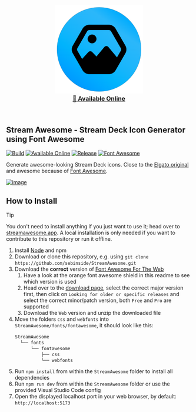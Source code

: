 <p align="center">
  <h3 align="center"><a href="https://streamawesome.app"><img src = "streamawesome-logo.png"/></a><br>
  <a href="https://streamawesome.app">🔗 Available Online</a></h3>
</p>
<p>&nbsp;</p>

## Stream Awesome - Stream Deck Icon Generator using Font Awesome


[![Build](https://img.shields.io/github/actions/workflow/status/sebinside/StreamAwesome/build.yml)](https://github.com/sebinside/StreamAwesome/actions)
[![Available Online](https://img.shields.io/badge/available-online-teal)](https://streamawesome.app)
[![Release](https://img.shields.io/github/v/release/sebinside/StreamAwesome)](https://github.com/sebinside/StreamAwesome/releases)
[![Font Awesome](https://img.shields.io/badge/font%20awesome-v6.6.0-orange)](https://fontawesome.com)


Generate awesome-looking Stream Deck icons. Close to the [Elgato original](https://www.elgato.com/stream-deck) and awesome because of [Font Awesome](https://fontawesome.com/).

[![image](preview.png)](https://streamawesome.app)

## How to Install

> [!TIP]
> You don't need to install anything if you just want to use it; head over to [streamawesome.app](https://streamawesome.app). A local installation is only needed if you want to contribute to this repository or run it offline.

1. Install [Node](https://nodejs.org) and npm
2. Download or clone this repository, e.g. using `git clone https://github.com/sebinside/StreamAwesome.git`
3. Download the **correct** version of [Font Awesome For The Web](https://fontawesome.com/download)
    1. Have a look at the orange font awesome shield in this readme to see which version is used
    2. Head over to the [download page](https://fontawesome.com/download), select the correct major version first, then click on `Looking for older or specific releases` and select the correct minor/patch version, both `Free` and `Pro` are supported
    3. Download the `Web` version and unzip the downloaded file
4. Move the folders `css` and `webfonts` into `StreamAwesome/fonts/fontawesome`, it should look like this:
    ```
    StreamAwesome
      └── fonts
          └── fontawesome
              ├── css
              └── webfonts
    ```
5. Run `npm install` from within the `StreamAwesome` folder to install all dependencies
6. Run `npm run dev` from within the `StreamAwesome` folder or use the provided Visual Studio Code config
7. Open the displayed localhost port in your web browser, by default: `http://localhost:5173`

